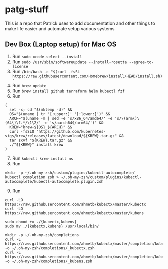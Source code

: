 # patg-stuff

This is a repo that Patrick uses to add documentation and other things to make life easier and automate setup various systems

## Dev Box (Laptop setup) for Mac OS

1. Run `sudo xcode-select --install`
2. Run `sudo /usr/sbin/softwareupdate --install-rosetta --agree-to-license`
3. Run `/bin/bash -c "$(curl -fsSL https://raw.githubusercontent.com/Homebrew/install/HEAD/install.sh)"`
4. Run `brew update`
5. Run `brew install github terraform helm kubectl fzf`
6. Run
```
(
  set -x; cd "$(mktemp -d)" &&
  OS="$(uname | tr '[:upper:]' '[:lower:]')" &&
  ARCH="$(uname -m | sed -e 's/x86_64/amd64/' -e 's/\(arm\)\(64\)\?.*/\1\2/' -e 's/aarch64$/arm64/')" &&
  KREW="krew-${OS}_${ARCH}" &&
  curl -fsSLO "https://github.com/kubernetes-sigs/krew/releases/latest/download/${KREW}.tar.gz" &&
  tar zxvf "${KREW}.tar.gz" &&
  ./"${KREW}" install krew
)
```
7. Run `kubectl krew install ns` 
8. Run 
```
mkdir -p ~/.oh-my-zsh/custom/plugins/kubectl-autocomplete/
kubectl completion zsh > ~/.oh-my-zsh/custom/plugins/kubectl-autocomplete/kubectl-autocomplete.plugin.zsh
```
9. Run
```
curl -LO https://raw.githubusercontent.com/ahmetb/kubectx/master/kubectx
curl -LO https://raw.githubusercontent.com/ahmetb/kubectx/master/kubens

sudo chmod +x ./{kubectx,kubens}
sudo mv ./{kubectx,kubens} /usr/local/bin/

mkdir -p ~/.oh-my-zsh/completions
curl -L https://raw.githubusercontent.com/ahmetb/kubectx/master/completion/kubectx.zsh -o ~/.oh-my-zsh/completions/_kubectx.zsh
curl -L https://raw.githubusercontent.com/ahmetb/kubectx/master/completion/kubens.zsh -o ~/.oh-my-zsh/completions/_kubens.zsh
```
